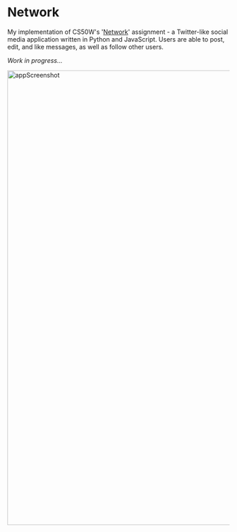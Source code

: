 # Network
 
My implementation of CS50W's '[Network](https://cs50.harvard.edu/web/2020/projects/4/network/)' assignment - a Twitter-like social media application written in Python and JavaScript. Users are able to post, edit, and like messages, as well as follow other users.

_Work in progress..._


<img width="1031" alt="appScreenshot" src="https://user-images.githubusercontent.com/36739882/212483889-98cc9ebf-16bf-4875-8914-b77a16dd81e4.png">
